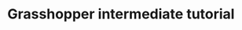 ---
title: Grasshopper intermediate tutorial
description: A description of this particular tutorial
topic: grasshopper
category: intermediate
---